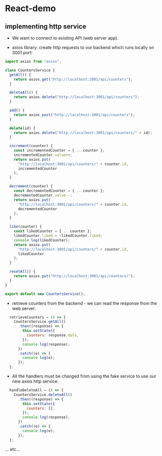 # React-demo

## implementing http service
- We want to connect to existing API (web server app).

- axios library: create http requests to our backend which runs locally on 3001 port:

```javascript
import axios from "axios";

class CountersService {
  getAll() {
    return axios.get("http://localhost:3001/api/counters");
  }

  deleteAll() {
    return axios.delete("http://localhost:3001/api/counters");
  }

  add() {
    return axios.post("http://localhost:3001/api/counters");
  }

  delete(id) {
    return axios.delete("http://localhost:3001/api/counters/" + id);
  }

  increment(counter) {
    const incrementedCounter = { ...counter };
    incrementedCounter.value++;
    return axios.put(
      "http://localhost:3001/api/counters/" + counter.id,
      incrementedCounter
    );
  }

  decrement(counter) {
    const decrementedCounter = { ...counter };
    decrementedCounter.value--;
    return axios.put(
      "http://localhost:3001/api/counters/" + counter.id,
      decrementedCounter
    );
  }

  like(counter) {
    const likedCounter = { ...counter };
    likedCounter.liked = !likedCounter.liked;
    console.log(likedCounter);
    return axios.put(
      "http://localhost:3001/api/counters/" + counter.id,
      likedCounter
    );
  }

  resetAll() {
    return axios.put("http://localhost:3001/api/counters/");
  }
}

export default new CountersService();
```

- retrieve counters from the backend - we can read the response from the web server:
```javascript
  retrieveCounters = () => {
    CountersService.getAll()
      .then((response) => {
        this.setState({
          counters: response.data,
        });
        console.log(response);
      })
      .catch((e) => {
        console.log(e);
      });
  };
```

- All the handlers must be changed from using the fake service to use our new axios http service:
```javascript
  handleDeleteAll = () => {
    CountersService.deleteAll()
      .then((response) => {
        this.setState({
          counters: [],
        });
        console.log(response);
      })
      .catch((e) => {
        console.log(e);
      });
  };
```
... etc...